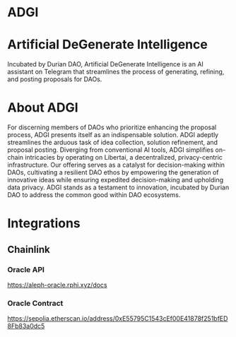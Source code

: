 # ADGI

# Artificial DeGenerate Intelligence
Incubated by Durian DAO, Artificial DeGenerate Intelligence is an AI assistant on Telegram that streamlines the process of generating, refining, and posting proposals for DAOs.

# About ADGI
For discerning members of DAOs who prioritize enhancing the proposal process, ADGI presents itself as an indispensable solution. ADGI adeptly streamlines the arduous task of idea collection, solution refinement, and proposal posting. Diverging from conventional AI tools, ADGI simplifies on-chain intricacies by operating on Libertai, a decentralized, privacy-centric infrastructure. Our offering serves as a catalyst for decision-making within DAOs, cultivating a resilient DAO ethos by empowering the generation of innovative ideas while ensuring expedited decision-making and upholding data privacy. ADGI stands as a testament to innovation, incubated by Durian DAO to address the common good within DAO ecosystems.

# Integrations

## Chainlink

### Oracle API
https://aleph-oracle.rphi.xyz/docs

### Oracle Contract
https://sepolia.etherscan.io/address/0xE55795C1543cEf00E41878f251bfED8Fb83a0dc5

